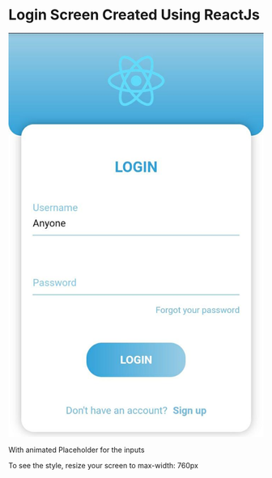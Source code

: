 # Login Screen Created Using ReactJs

![screen](src/assets/screen.jpeg)

With animated Placeholder for the inputs 

To see the style, resize your screen to max-width: 760px
